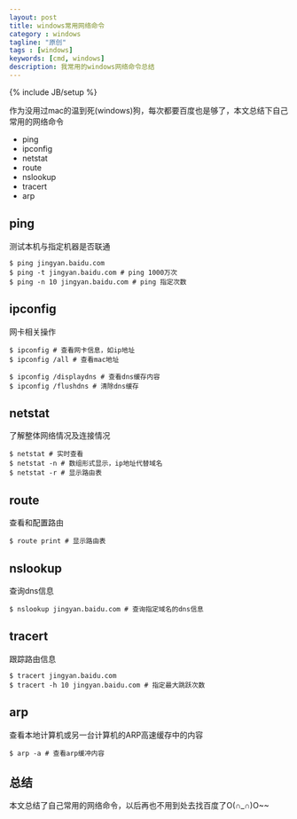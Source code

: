 ```yaml
---
layout: post
title: windows常用网络命令
category : windows
tagline: "原创"
tags : [windows]
keywords: [cmd, windows]
description: 我常用的windows网络命令总结
--- 
```

{% include JB/setup %}

作为没用过mac的温到死(windows)狗，每次都要百度也是够了，本文总结下自己常用的网络命令

- ping
- ipconfig
- netstat
- route
- nslookup
- tracert
- arp

## ping
测试本机与指定机器是否联通

    $ ping jingyan.baidu.com 
    $ ping -t jingyan.baidu.com # ping 1000万次
    $ ping -n 10 jingyan.baidu.com # ping 指定次数

## ipconfig
网卡相关操作

    $ ipconfig # 查看网卡信息，如ip地址
    $ ipconfig /all # 查看mac地址

    $ ipconfig /displaydns # 查看dns缓存内容
    $ ipconfig /flushdns # 清除dns缓存

## netstat
了解整体网络情况及连接情况

    $ netstat # 实时查看
    $ netstat -n # 数组形式显示，ip地址代替域名
    $ netstat -r # 显示路由表

## route
查看和配置路由

    $ route print # 显示路由表

## nslookup
查询dns信息

    $ nslookup jingyan.baidu.com # 查询指定域名的dns信息

## tracert
跟踪路由信息

    $ tracert jingyan.baidu.com
    $ tracert -h 10 jingyan.baidu.com # 指定最大跳跃次数

## arp
查看本地计算机或另一台计算机的ARP高速缓存中的内容

    $ arp -a # 查看arp缓冲内容

## 总结
本文总结了自己常用的网络命令，以后再也不用到处去找百度了O(∩_∩)O~~
